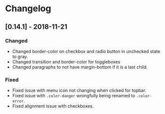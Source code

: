# Changelog

## [0.14.1] - 2018-11-21

### Changed

- Changed border-color on checkbox and radio button in unchecked state to gray.
- Changed transition and border-color for toggleboxes
- Changed paragraphs to not have margin-bottom if it is a last child.

### Fixed

- Fixed issue with menu icon not changing when clicked for topbar.
- Fixed issue with `.color-danger` wrongfully being renamed to `.color-error`.
- Fixed alignment issue with checkboxes.
